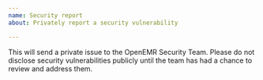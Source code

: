 ```yaml
---
name: Security report
about: Privately report a security vulnerability

---
```


<!-- please view in preview mode -->

This will send a private issue to the OpenEMR Security Team. Please do not disclose security vulnerabilities publicly until the team has had a chance to review and address them.

<!-- Love openemr? Please consider supporting our project:
👉  https://github.com/sponsors/openemr -->

